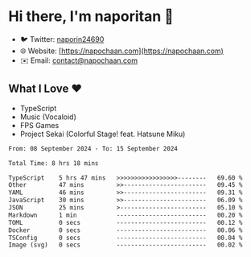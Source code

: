 # Hi there, I'm naporitan 👋

- 🐦 Twitter: [naporin24690](https://twitter.com/naporin24690)
- 🌐 Website: [https://napochaan.com](https://napochaan.com)
- ✉️ Email: [contact@napochaan.com](mailto:contact@napochaan.com)

## What I Love ❤️
- TypeScript
- Music (Vocaloid)
- FPS Games
- Project Sekai (Colorful Stage! feat. Hatsune Miku)

<!--START_SECTION:waka-->

```txt
From: 08 September 2024 - To: 15 September 2024

Total Time: 8 hrs 18 mins

TypeScript    5 hrs 47 mins   >>>>>>>>>>>>>>>>>--------   69.60 %
Other         47 mins         >>-----------------------   09.45 %
YAML          46 mins         >>-----------------------   09.31 %
JavaScript    30 mins         >>-----------------------   06.09 %
JSON          25 mins         >------------------------   05.10 %
Markdown      1 min           -------------------------   00.20 %
TOML          0 secs          -------------------------   00.12 %
Docker        0 secs          -------------------------   00.06 %
TSConfig      0 secs          -------------------------   00.04 %
Image (svg)   0 secs          -------------------------   00.02 %
```

<!--END_SECTION:waka-->

